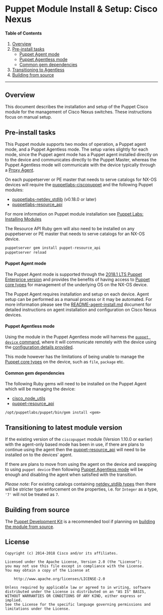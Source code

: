# Puppet Module Install & Setup: Cisco Nexus

#### Table of Contents

1. [Overview](#overview)
1. [Pre-install tasks](#pre-install)
    * [Puppet Agent mode](#agent-mode)
    * [Puppet Agentless mode](#agentless-mode)
    * [Common gem dependencies](#gem-dependencies)
1. [Transitioning to Agentless](#transitioning)
1. [Building from source](#building-manually)

---

<a name="overview"></a>
## Overview

This document describes the installation and setup of the Puppet Cisco module for the management of Cisco Nexus switches. These instructions focus on manual setup.

<a name="pre-install"></a>
## Pre-install tasks

This Puppet module supports two modes of operation, a Puppet agent mode, and a Puppet Agentless mode. The setup varies slightly for each mode, since the Puppet agent mode has a Puppet agent installed directly on to the device and communicates directly to the Puppet Master, whereas the Puppet Agentless mode will communicate with the device typically through a [Proxy Agent](https://puppet.com/docs/puppet/5.5/puppet_device.html#concept-562).

On each puppetserver or PE master that needs to serve catalogs for NX-OS devices will require the [puppetlabs-ciscopuppet](https://forge.puppet.com/puppetlabs/ciscopuppet) and the following Puppet modules:

* [puppetlabs-netdev_stdlib](https://forge.puppet.com/puppetlabs/netdev_stdlib) (v0.18.0 or later)
* [puppetlabs-resource_api](https://forge.puppet.com/puppetlabs/resource_api)

For more information on Puppet module installation see [Puppet Labs: Installing Modules](https://docs.puppetlabs.com/puppet/latest/reference/modules_installing.html)

The Resource API Ruby gem will also need to be installed on any puppetserver or PE master that needs to serve catalogs for an NX-OS device.

```bash
puppetserver gem install puppet-resource_api
puppetserver reload
```

<a name="agent-mode"></a>
#### Puppet Agent mode

The Puppet Agent mode is supported through the [2018.1 LTS Puppet Enterprice version](https://puppet.com/misc/puppet-enterprise-lifecycle) and provides the benefits of having access to [Puppet core types](https://puppet.com/docs/puppet/5.5/cheatsheet_core_types.html) for management of the underlying OS on the NX-OS device.

The Puppet Agent requires installation and setup on each device. Agent setup can be performed as a manual process or it may be automated. For more information please see the [README-agent-install.md](https://github.com/cisco/cisco-network-puppet-module/blob/master/docs/README-agent-install.md) document for detailed instructions on agent installation and configuration on Cisco Nexus devices.

<a name="agentless-mode"></a>
#### Puppet Agentless mode

Using the module in the Puppet Agentless mode will harness the [`puppet device` command](https://puppet.com/docs/puppet/5.5/puppet_device.html), where it will communicate remotely with the device using the [configuration details provided](https://puppet.com/docs/puppet/5.5/puppet_device.html#concept-363).

This mode however has the limitations of being unable to manage the [Puppet core types](https://puppet.com/docs/puppet/5.5/cheatsheet_core_types.html) on the device, such as `file`, `package` etc.

<a name="gem-dependencies"></a>
#### Common gem dependencies

The following Ruby gems will need to be installed on the Puppet Agent which will be managing the device:

* [cisco_node_utils](https://rubygems.org/gems/cisco_node_utils)
* [puppet-resource_api](https://rubygems.org/gems/puppet-resource_api)

```
/opt/puppetlabs/puppet/bin/gem install <gem>
```

<a name="transitioning"></a>
## Transitioning to latest module version

If the existing version of the `ciscopuppet` module (Version 1.10.0 or earlier) with the agent-only based mode has been in use, if there are plans to continue using the agent then the [puppet-resource_api](https://rubygems.org/gems/puppet-resource_api) will need to be installed on to the devices' agent. 

If there are plans to move from using the agent on the device and swapping to using `puppet device` then following [Puppet Agentless mode](#agentless-mode) will be enough and disabling the agent when satisfied with the transition.

*Please note:* For existing catalogs containing [netdev_stdlib types](https://forge.puppet.com/puppetlabs/netdev_stdlib/readme) then there will be stricter type enforcement on the properties, i.e. for `Integer` as a type, `'7'` will not be treated as `7`.

<a name="building-manually"></a>
## Building from source

The [Puppet Development Kit](https://puppet.com/docs/pdk/1.x/pdk.html) is a recommended tool if planning on [building the module from source](https://puppet.com/docs/pdk/1.x/pdk_building_module_packages.html#concept-9267).

## License

~~~
Copyright (c) 2014-2018 Cisco and/or its affiliates.

Licensed under the Apache License, Version 2.0 (the "License");
you may not use this file except in compliance with the License.
You may obtain a copy of the License at

    http://www.apache.org/licenses/LICENSE-2.0

Unless required by applicable law or agreed to in writing, software
distributed under the License is distributed on an "AS IS" BASIS,
WITHOUT WARRANTIES OR CONDITIONS OF ANY KIND, either express or implied.
See the License for the specific language governing permissions and
limitations under the License.
~~~

